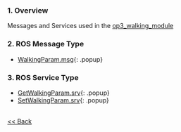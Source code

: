 ### 1. Overview
Messages and Services used in the [op3_walking_module]

### 2. ROS Message Type
* [WalkingParam.msg]{: .popup}  


### 3. ROS Service Type  
* [GetWalkingParam.srv]{: .popup}
* [SetWalkingParam.srv]{: .popup}


<br>[&lt;&lt; Back](ROBOTIS-OP3-msgs.md)

[op3_walking_module]:op3_walking_module.md
[WalkingParam.msg]:/docs/en/popup/op3_WalkingParam.msg/
[GetWalkingParam.srv]:/docs/en/popup/op3_GetWalkingParam.srv/
[SetWalkingParam.srv]:/docs/en/popup/op3_SetWalkingParam.srv/

